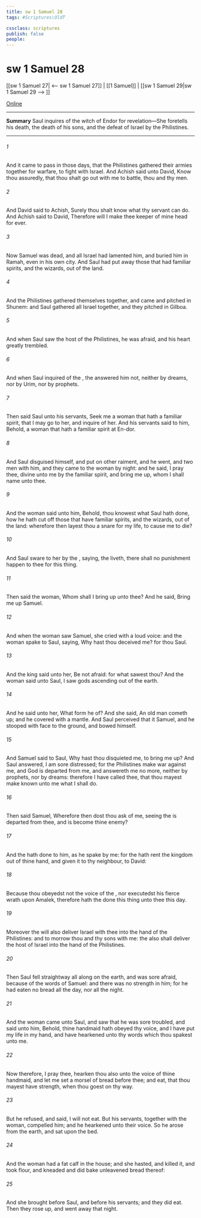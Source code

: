 ```yaml
---
title: sw 1 Samuel 28
tags: #Scriptures\OldT

cssclass: scriptures
publish: false
people:
---
```


# sw 1 Samuel 28
[[sw 1 Samuel 27| <-- sw 1 Samuel 27]] | [[1 Samuel]] | [[sw 1 Samuel 29|sw 1 Samuel 29 --> ]]

[Online](https://churchofjesuschrist.org/study/scriptures/ot/1-sam/28?lang=eng)

---
__Summary__
Saul inquires of the witch of Endor for revelation—She foretells his death, the death of his sons, and the defeat of Israel by the Philistines.

---
###### 1 
And it came to pass in those days, that the Philistines gathered their armies together for warfare, to fight with Israel. And Achish said unto David, Know thou assuredly, that thou shalt go out with me to battle, thou and thy men.

###### 2 
And David said to Achish, Surely thou shalt know what thy servant can do. And Achish said to David, Therefore will I make thee keeper of mine head for ever.

###### 3 
Now Samuel was dead, and all Israel had lamented him, and buried him in Ramah, even in his own city. And Saul had put away those that had familiar spirits, and the wizards, out of the land.

###### 4 
And the Philistines gathered themselves together, and came and pitched in Shunem: and Saul gathered all Israel together, and they pitched in Gilboa.

###### 5 
And when Saul saw the host of the Philistines, he was afraid, and his heart greatly trembled.

###### 6 
And when Saul inquired of the , the  answered him not, neither by dreams, nor by Urim, nor by prophets.

###### 7 
Then said Saul unto his servants, Seek me a woman that hath a familiar spirit, that I may go to her, and inquire of her. And his servants said to him, Behold,  a woman that hath a familiar spirit at En-dor.

###### 8 
And Saul disguised himself, and put on other raiment, and he went, and two men with him, and they came to the woman by night: and he said, I pray thee, divine unto me by the familiar spirit, and bring me  up, whom I shall name unto thee.

###### 9 
And the woman said unto him, Behold, thou knowest what Saul hath done, how he hath cut off those that have familiar spirits, and the wizards, out of the land: wherefore then layest thou a snare for my life, to cause me to die?

###### 10 
And Saul sware to her by the , saying,  the  liveth, there shall no punishment happen to thee for this thing.

###### 11 
Then said the woman, Whom shall I bring up unto thee? And he said, Bring me up Samuel.

###### 12 
And when the woman saw Samuel, she cried with a loud voice: and the woman spake to Saul, saying, Why hast thou deceived me? for thou  Saul.

###### 13 
And the king said unto her, Be not afraid: for what sawest thou? And the woman said unto Saul, I saw gods ascending out of the earth.

###### 14 
And he said unto her, What form  he of? And she said, An old man cometh up; and he  covered with a mantle. And Saul perceived that it  Samuel, and he stooped with  face to the ground, and bowed himself.

###### 15 
And Samuel said to Saul, Why hast thou disquieted me, to bring me up? And Saul answered, I am sore distressed; for the Philistines make war against me, and God is departed from me, and answereth me no more, neither by prophets, nor by dreams: therefore I have called thee, that thou mayest make known unto me what I shall do.

###### 16 
Then said Samuel, Wherefore then dost thou ask of me, seeing the  is departed from thee, and is become thine enemy?

###### 17 
And the  hath done to him, as he spake by me: for the  hath rent the kingdom out of thine hand, and given it to thy neighbour,  to David:

###### 18 
Because thou obeyedst not the voice of the , nor executedst his fierce wrath upon Amalek, therefore hath the  done this thing unto thee this day.

###### 19 
Moreover the  will also deliver Israel with thee into the hand of the Philistines: and to morrow  thou and thy sons  with me: the  also shall deliver the host of Israel into the hand of the Philistines.

###### 20 
Then Saul fell straightway all along on the earth, and was sore afraid, because of the words of Samuel: and there was no strength in him; for he had eaten no bread all the day, nor all the night.

###### 21 
And the woman came unto Saul, and saw that he was sore troubled, and said unto him, Behold, thine handmaid hath obeyed thy voice, and I have put my life in my hand, and have hearkened unto thy words which thou spakest unto me.

###### 22 
Now therefore, I pray thee, hearken thou also unto the voice of thine handmaid, and let me set a morsel of bread before thee; and eat, that thou mayest have strength, when thou goest on thy way.

###### 23 
But he refused, and said, I will not eat. But his servants, together with the woman, compelled him; and he hearkened unto their voice. So he arose from the earth, and sat upon the bed.

###### 24 
And the woman had a fat calf in the house; and she hasted, and killed it, and took flour, and kneaded  and did bake unleavened bread thereof:

###### 25 
And she brought  before Saul, and before his servants; and they did eat. Then they rose up, and went away that night.

